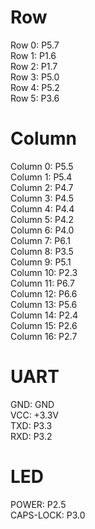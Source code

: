 # Row
Row 0: P5.7  
Row 1: P1.6  
Row 2: P1.7  
Row 3: P5.0  
Row 4: P5.2  
Row 5: P3.6  

# Column
Column 0: P5.5  
Column 1: P5.4  
Column 2: P4.7  
Column 3: P4.5  
Column 4: P4.4  
Column 5: P4.2  
Column 6: P4.0  
Column 7: P6.1  
Column 8: P3.5  
Column 9: P5.1  
Column 10: P2.3  
Column 11: P6.7  
Column 12: P6.6  
Column 13: P5.6  
Column 14: P2.4  
Column 15: P2.6  
Column 16: P2.7  

# UART
GND: GND  
VCC: +3.3V  
TXD: P3.3  
RXD: P3.2  

# LED
POWER: P2.5  
CAPS-LOCK: P3.0  